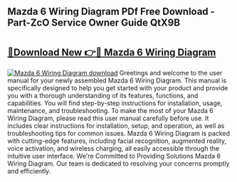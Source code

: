 ## Mazda 6 Wiring Diagram PDf Free Download - Part-ZcO Service Owner Guide QtX9B

# <h2><a href="http://dfpk9en.blite.top/?on=Mazda+6+Wiring+Diagram">🔗Download New 👉🔴 Mazda 6 Wiring Diagram</a></h2>

[![Mazda 6 Wiring Diagram download](https://i.imgur.com/lujVjoI.png)](http://dfpk9en.blite.top/?on=Mazda+6+Wiring+Diagram)
Greetings and welcome to the user manual for your newly assembled Mazda 6 Wiring Diagram. This manual is specifically designed to help you get started with your product and provide you with a thorough understanding of its features, functions, and capabilities. You will find step-by-step instructions for installation, usage, maintenance, and troubleshooting. To make the most of your Mazda 6 Wiring Diagram, please read this user manual carefully before use. It includes clear instructions for installation, setup, and operation, as well as troubleshooting tips for common issues. Mazda 6 Wiring Diagram is packed with cutting-edge features, including facial recognition, augmented reality, voice activation, and wireless charging, all easily accessible through the intuitive user interface. We're Committed to Providing Solutions Mazda 6 Wiring Diagram. Our team is dedicated to resolving your concerns promptly and efficiently.
